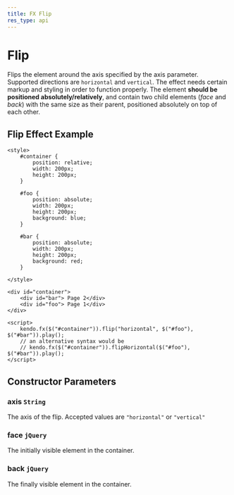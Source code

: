 ```yaml
---
title: FX Flip
res_type: api
---
```


# Flip

Flips the element around the axis specified by the axis parameter.  Supported directions are `horizontal` and `vertical`. The effect needs certain markup and styling in order to function properly.
The element **should be positioned absolutely/relatively**, and contain two child elements (*face* and *back*) with the same size as their parent, positioned absolutely on top of each other.

## Flip Effect Example

    <style>
        #container {
            position: relative;
            width: 200px;
            height: 200px;
        }

        #foo {
            position: absolute;
            width: 200px;
            height: 200px;
            background: blue;
        }

        #bar {
            position: absolute;
            width: 200px;
            height: 200px;
            background: red;
        }

    </style>

    <div id="container">
        <div id="bar"> Page 2</div>
        <div id="foo"> Page 1</div>
    </div>

    <script>
        kendo.fx($("#container")).flip("horizontal", $("#foo"), $("#bar")).play();
        // an alternative syntax would be
        // kendo.fx($("#container")).flipHorizontal($("#foo"), $("#bar")).play();
    </script>

## Constructor Parameters

### axis `String`

The axis of the flip. Accepted values are `"horizontal"` or `"vertical"`

### face `jQuery`

The initially visible element in the container.

### back `jQuery`

The finally visible element in the container.
